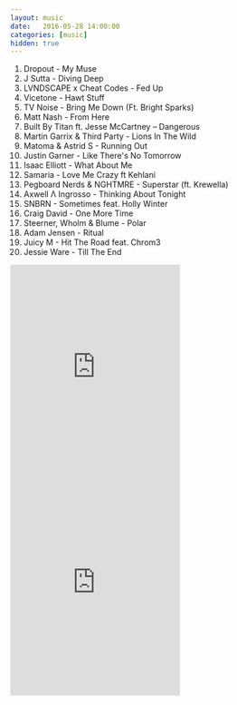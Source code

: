 ```yaml
---
layout: music
date:   2016-05-28 14:00:00
categories: [music]
hidden: true
---
```

1. Dropout - My Muse
2. J Sutta - Diving Deep
3. LVNDSCAPE x Cheat Codes - Fed Up
4. Vicetone - Hawt Stuff
5. TV Noise - Bring Me Down (Ft. Bright Sparks)
6. Matt Nash - From Here
7. Built By Titan ft. Jesse McCartney – Dangerous
8. Martin Garrix & Third Party - Lions In The Wild
9. Matoma & Astrid S - Running Out
10. Justin Garner - Like There's No Tomorrow
11. Isaac Elliott - What About Me
12. Samaria - Love Me Crazy ft Kehlani
13. Pegboard Nerds & NGHTMRE - Superstar (ft. Krewella)
14. Axwell Λ Ingrosso - Thinking About Tonight
15. SNBRN - Sometimes feat. Holly Winter
16. Craig David - One More Time
17. Steerner, Wholm & Blume - Polar
18. Adam Jensen - Ritual
19. Juicy M - Hit The Road feat. Chrom3
20. Jessie Ware - Till The End

<iframe src="https://embed.spotify.com/?uri=spotify%3Aalbum%3A3l7iY2BGSpAiRPHWycedlq" width="300" height="380" frameborder="0" allowtransparency="true"></iframe>

<iframe src="https://embed.spotify.com/?uri=spotify%3Aalbum%3A6VHCF8ykDo3STafE5JfMAs" width="300" height="380" frameborder="0" allowtransparency="true"></iframe>